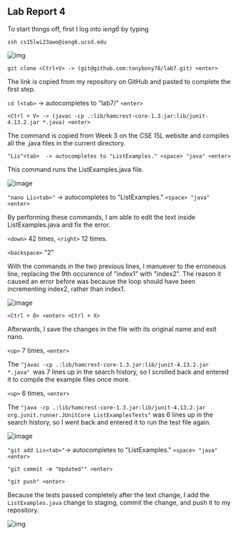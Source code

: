 ## Lab Report 4

To start things off, first I log into *ieng6* by typing

``` ssh cs15lwi23awo@ieng6.ucsd.edu ```

![img](https://cdn.discordapp.com/attachments/1064716019156930640/1084954193984487544/image.png)

``` git clone <Ctrl+V> -> (git@github.com:tonybony78/lab7.git) <enter> ```

The link is copied from my repository on GitHub and pasted to complete the first step.

``` cd l<tab> ``` -> autocompletes to "lab7/" ``` <enter> ```
  
``` <Ctrl + V> -> (javac -cp .:lib/hamcrest-core-1.3.jar:lib/junit-4.13.2.jar *.java) <enter> ```
 
The command is copied from Week 3 on the CSE 15L website and compiles all the .java files in the current directory.

``` <Ctrl + V> -> (java -cp .:lib/hamcrest-core-1.3.jar:lib/junit-4.13.2.jar org.junit.runner.JUnitCore) <space> 
"Lis"<tab>  -> autocompletes to "ListExamples." <space> "java" <enter> 
```
 
This command runs the ListExamples.java file.
 
![image](https://user-images.githubusercontent.com/114378343/221395003-3019516e-c4aa-4435-864b-31e87c7a018a.png)
  
``` "nano Lis<tab>" ``` -> autocompletes to "ListExamples." ``` <space> "java" <enter> ```
  
By performing these commands, I am able to edit the text inside ListExamples.java and fix the error.

 `<down>` 42 times, `<right>` 12 times.
   
 `<backspace>` "2"
   
 With the commands in the two previous lines, I manuever to the erroneous line, replacing the 9th occurence of "index1" with "index2".
 The reason it caused an error before was because the loop should have been incrementing index2, rather than index1.

 ![image](https://cdn.discordapp.com/attachments/1064716019156930640/1079283154852008006/image.png)
  
 `<Ctrl + O> <enter> <Ctrl + X>`
   
 Afterwards, I save the changes in the file with its original name and exit nano.
   
 `<up>` 7 times, `<enter>`
   
 The ```"javac -cp .:lib/hamcrest-core-1.3.jar:lib/junit-4.13.2.jar *.java" ```was 7 lines up in the search history, so I scrolled back and entered it to compile the example files once more.
   
 `<up>` 6 times, `<enter>`
   
  The ``` "java -cp .:lib/hamcrest-core-1.3.jar:lib/junit-4.13.2.jar org.junit.runner.JUnitCore ListExamplesTests" ``` was 6 lines up in the search history, so I went back and entered it to run the test file again.
   
 ![image](https://user-images.githubusercontent.com/114378343/221395740-118bf178-8820-498d-b1ec-f422e888ed39.png)

 ``` "git add Lis<tab>" ```-> autocompletes to "ListExamples." ``` <space> "java" <enter> ```
   
 ``` "git commit -m "Updated"" <enter> ```
   
``` "git push" <enter> ```
  
  Because the tests passed completely after the text change, I add the ``` ListExamples.java ``` change to staging, commit the change, and push it to my repository.
  
  ![img](https://cdn.discordapp.com/attachments/1064716019156930640/1079290181586268270/image.png)
   

